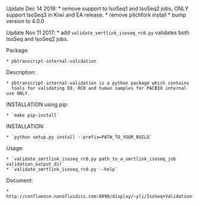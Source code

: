 Update Dec 14 2018:
    * remove support to IsoSeq1 and IsoSeq2 jobs, ONLY support IsoSeq3 in Kiwi and EA release.
    * remove pitchfork install
    * bump version to 4.0.0

Update Nov 11 2017:
    * add `validate_smrtlink_isoseq_rc0.py` validates both IsoSeq and IsoSeq2 jobs.

Package: 

    * pbtranscript-internal-validation


Description: 

    * pbtranscript-internal-validation is a python package which contains 
      tools for validating E0, RC0 and human samples for PACBIO internal use ONLY.


INSTALLATION using pip:

    * `make pip-install`
   

INSTALLATION:

    * `python setup.py install --prefix=PATH_TO_YOUR_BUILD`


Usage:

    * `validate_smrtlink_isoseq_rc0.py path_to_a_smrtlink_isoseq_job validation_output_dir`
    * `validate_smrtlink_isoseq_rc0.py --help`


Document:

    * http://confluence.nanofluidics.com:8090/display/~yli/IsoSeq+Validation+and+Training
